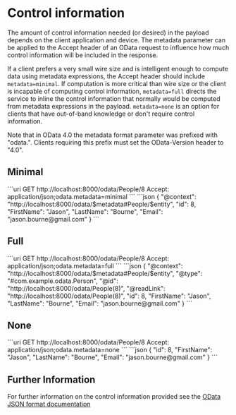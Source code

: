 # Control information

The amount of control information needed (or desired) in the payload depends on the client application and device.
The metadata parameter can be applied to the Accept header of an OData request to influence how much control
information will be included in the response.

If a client prefers a very small wire size and is intelligent enough to compute data using metadata expressions,
the Accept header should include `metadata=minimal`. If computation is more critical than wire size or the client is
incapable of computing control information, `metadata=full` directs the service to inline the control information that
normally would be computed from metadata expressions in the payload. `metadata=none` is an option for clients that have
out-of-band knowledge or don't require control information.

Note that in OData 4.0 the metadata format parameter was prefixed with "odata.". Clients requiring this prefix must set the
OData-Version header to "4.0".

## Minimal

<code-group>
<code-block title="Request">
```uri
GET http://localhost:8000/odata/People/8
Accept: application/json;odata.metadata=minimal
```
</code-block>

<code-block title="Response">
```json
{
    "@context": "http://localhost:8000/odata/$metadata#People/$entity",
    "id": 8,
    "FirstName": "Jason",
    "LastName": "Bourne",
    "Email": "jason.bourne@gmail.com"
}
```
</code-block>
</code-group>

## Full

<code-group>
<code-block title="Request">
```uri
GET http://localhost:8000/odata/People/8
Accept: application/json;odata.metadata=full
```
</code-block>

<code-block title="Response">
```json
{
    "@context": "http://localhost:8000/odata/$metadata#People/$entity",
    "@type": "#com.example.odata.Person",
    "@id": "http://localhost:8000/odata/People(8)",
    "@readLink": "http://localhost:8000/odata/People(8)",
    "id": 8,
    "FirstName": "Jason",
    "LastName": "Bourne",
    "Email": "jason.bourne@gmail.com"
}
```
</code-block>
</code-group>

## None

<code-group>
<code-block title="Request">
```uri
GET http://localhost:8000/odata/People/8
Accept: application/json;odata.metadata=none
```
</code-block>

<code-block title="Response">
```json
{
    "id": 8,
    "FirstName": "Jason",
    "LastName": "Bourne",
    "Email": "jason.bourne@gmail.com"
}
```
</code-block>
</code-group>

## Further Information

For further information on the control information provided see
the [OData JSON format documentation](https://docs.oasis-open.org/odata/odata-json-format/v4.01/odata-json-format-v4.01.html#sec_ControlInformation)